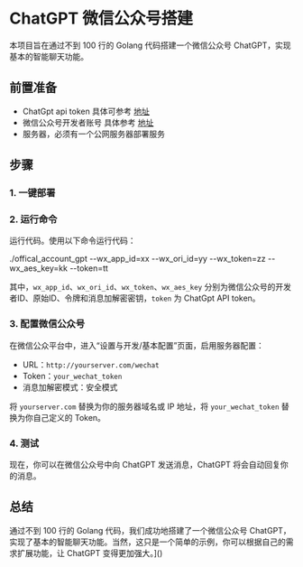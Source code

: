# ChatGPT 微信公众号搭建
本项目旨在通过不到 100 行的 Golang 代码搭建一个微信公众号 ChatGPT，实现基本的智能聊天功能。

## 前置准备

- ChatGpt api token  具体可参考 [地址](https://platform.openai.com/account/api-keys)
- 微信公众号开发者账号  具体参考 [地址](https://mp.weixin.qq.com/)
- 服务器，必须有一个公网服务器部署服务

## 步骤

### 1. 一键部署


### 2. 运行命令

运行代码。使用以下命令运行代码：

./offical_account_gpt  --wx_app_id=xx --wx_ori_id=yy --wx_token=zz --wx_aes_key=kk --token=tt


其中，`wx_app_id`、`wx_ori_id`、`wx_token`、`wx_aes_key` 分别为微信公众号的开发者ID、原始ID、令牌和消息加解密密钥，`token` 为 ChatGpt API token。

### 3. 配置微信公众号

在微信公众平台中，进入“设置与开发/基本配置”页面，启用服务器配置：

- URL：`http://yourserver.com/wechat`
- Token：`your_wechat_token`
- 消息加解密模式：安全模式

将 `yourserver.com` 替换为你的服务器域名或 IP 地址，将 `your_wechat_token` 替换为你自己定义的 Token。

### 4. 测试

现在，你可以在微信公众号中向 ChatGPT 发送消息，ChatGPT 将会自动回复你的消息。

## 总结

通过不到 100 行的 Golang 代码，我们成功地搭建了一个微信公众号 ChatGPT，实现了基本的智能聊天功能。当然，这只是一个简单的示例，你可以根据自己的需求扩展功能，让 ChatGPT 变得更加强大。]()